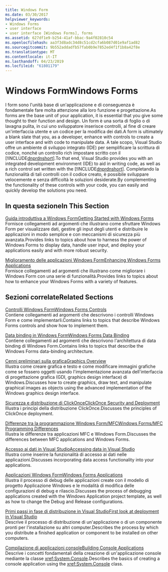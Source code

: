 ```yaml
---
title: Windows Form
ms.date: 03/30/2017
helpviewer_keywords:
- Windows Forms
- user interface
- user interface [Windows Forms], forms
ms.assetid: 627df1e9-b254-41af-bbac-9a4f02810c54
ms.openlocfilehash: aa3f3d8adc34d8c51cd2cfa6b087d01e9af1ad82
ms.sourcegitcommit: 9b552addadfb57fab0b9e7852ed4f1f1b8a42f8e
ms.translationtype: MT
ms.contentlocale: it-IT
ms.lasthandoff: 04/23/2019
ms.locfileid: "61801179"
---
```

# <a name="windows-forms"></a><span data-ttu-id="ea443-102">Windows Form</span><span class="sxs-lookup"><span data-stu-id="ea443-102">Windows Forms</span></span>
<span data-ttu-id="ea443-103">I form sono l'unità base di un'applicazione e di conseguenza è fondamentale fare molta attenzione alla loro funzione e progettazione.</span><span class="sxs-lookup"><span data-stu-id="ea443-103">As forms are the base unit of your application, it is essential that you give some thought to their function and design.</span></span> <span data-ttu-id="ea443-104">Un form è una sorta di foglio o di lavagna pulita, in cui uno sviluppatore inserisce controlli, al fine di creare un'interfaccia utente e un codice per la modifica dei dati.</span><span class="sxs-lookup"><span data-stu-id="ea443-104">A form is ultimately a blank slate that you, as a developer, enhance with controls to create a user interface and with code to manipulate data.</span></span> <span data-ttu-id="ea443-105">A tale scopo, Visual Studio offre un ambiente di sviluppo integrato (IDE) per semplificare la scrittura di codice, nonché un controllo rich impostare scritto con il [!INCLUDE[dnprdnshort](../../../includes/dnprdnshort-md.md)].</span><span class="sxs-lookup"><span data-stu-id="ea443-105">To that end, Visual Studio provides you with an integrated development environment (IDE) to aid in writing code, as well as a rich control set written with the [!INCLUDE[dnprdnshort](../../../includes/dnprdnshort-md.md)].</span></span> <span data-ttu-id="ea443-106">Completando la funzionalità di tali controlli con il codice creato, è possibile sviluppare velocemente e senza difficoltà le soluzioni desiderate.</span><span class="sxs-lookup"><span data-stu-id="ea443-106">By complementing the functionality of these controls with your code, you can easily and quickly develop the solutions you need.</span></span>  
  
## <a name="in-this-section"></a><span data-ttu-id="ea443-107">In questa sezione</span><span class="sxs-lookup"><span data-stu-id="ea443-107">In This Section</span></span>  
 [<span data-ttu-id="ea443-108">Guida introduttiva a Windows Form</span><span class="sxs-lookup"><span data-stu-id="ea443-108">Getting Started with Windows Forms</span></span>](getting-started-with-windows-forms.md)  
 <span data-ttu-id="ea443-109">Fornisce collegamenti ad argomenti che illustrano come sfruttare Windows Form per visualizzare dati, gestire gli input degli utenti e distribuire le applicazioni in modo semplice e con meccanismi di sicurezza più avanzata.</span><span class="sxs-lookup"><span data-stu-id="ea443-109">Provides links to topics about how to harness the power of Windows Forms to display data, handle user input, and deploy your applications easily and with more robust security.</span></span>  
  
 [<span data-ttu-id="ea443-110">Miglioramento delle applicazioni Windows Form</span><span class="sxs-lookup"><span data-stu-id="ea443-110">Enhancing Windows Forms Applications</span></span>](./advanced/index.md)  
 <span data-ttu-id="ea443-111">Fornisce collegamenti ad argomenti che illustrano come migliorare i Windows Form con una serie di funzionalità.</span><span class="sxs-lookup"><span data-stu-id="ea443-111">Provides links to topics about how to enhance your Windows Forms with a variety of features.</span></span>  
  
## <a name="related-sections"></a><span data-ttu-id="ea443-112">Sezioni correlate</span><span class="sxs-lookup"><span data-stu-id="ea443-112">Related Sections</span></span>  
 [<span data-ttu-id="ea443-113">Controlli Windows Form</span><span class="sxs-lookup"><span data-stu-id="ea443-113">Windows Forms Controls</span></span>](./controls/index.md)  
 <span data-ttu-id="ea443-114">Contiene collegamenti ad argomenti che descrivono i controlli Windows Form e come implementarli.</span><span class="sxs-lookup"><span data-stu-id="ea443-114">Contains links to topics that describe Windows Forms controls and show how to implement them.</span></span>  
  
 [<span data-ttu-id="ea443-115">Data binding in Windows Form</span><span class="sxs-lookup"><span data-stu-id="ea443-115">Windows Forms Data Binding</span></span>](windows-forms-data-binding.md)  
 <span data-ttu-id="ea443-116">Contiene collegamenti ad argomenti che descrivono l'architettura di data binding di Windows Form.</span><span class="sxs-lookup"><span data-stu-id="ea443-116">Contains links to topics that describe the Windows Forms data-binding architecture.</span></span>  
  
 [<span data-ttu-id="ea443-117">Cenni preliminari sulla grafica</span><span class="sxs-lookup"><span data-stu-id="ea443-117">Graphics Overview</span></span>](./advanced/graphics-overview-windows-forms.md)  
 <span data-ttu-id="ea443-118">Illustra come creare grafica e testo e come modificare immagini grafiche come se fossero oggetti usando l'implementazione avanzata dell'interfaccia di progettazione grafica (GDI, graphics design interface) di Windows.</span><span class="sxs-lookup"><span data-stu-id="ea443-118">Discusses how to create graphics, draw text, and manipulate graphical images as objects using the advanced implementation of the Windows graphics design interface.</span></span>  
  
 [<span data-ttu-id="ea443-119">Sicurezza e distribuzione di ClickOnce</span><span class="sxs-lookup"><span data-stu-id="ea443-119">ClickOnce Security and Deployment</span></span>](/visualstudio/deployment/clickonce-security-and-deployment)  
 <span data-ttu-id="ea443-120">Illustra i principi della distribuzione ClickOnce.</span><span class="sxs-lookup"><span data-stu-id="ea443-120">Discusses the principles of ClickOnce deployment.</span></span>  
  
 [<span data-ttu-id="ea443-121">Differenze tra la programmazione Windows Form/MFC</span><span class="sxs-lookup"><span data-stu-id="ea443-121">Windows Forms/MFC Programming Differences</span></span>](/cpp/dotnet/windows-forms-mfc-programming-differences)  
 <span data-ttu-id="ea443-122">Illustra le differenze tra applicazioni MFC e Windows Form.</span><span class="sxs-lookup"><span data-stu-id="ea443-122">Discusses the differences between MFC applications and Windows Forms.</span></span>  
  
 [<span data-ttu-id="ea443-123">Accesso ai dati in Visual Studio</span><span class="sxs-lookup"><span data-stu-id="ea443-123">Accessing data in Visual Studio</span></span>](/visualstudio/data-tools/accessing-data-in-visual-studio)  
 <span data-ttu-id="ea443-124">Illustra come inserire la funzionalità di accesso ai dati nelle applicazioni.</span><span class="sxs-lookup"><span data-stu-id="ea443-124">Discusses incorporating data access functionality into your applications.</span></span>  
  
 [<span data-ttu-id="ea443-125">Applicazioni Windows Form</span><span class="sxs-lookup"><span data-stu-id="ea443-125">Windows Forms Applications</span></span>](/visualstudio/debugger/debugging-preparation-windows-forms-applications)  
 <span data-ttu-id="ea443-126">Illustra il processo di debug delle applicazioni create con il modello di progetto Applicazione Windows e le modalità di modifica delle configurazioni di debug e rilascio.</span><span class="sxs-lookup"><span data-stu-id="ea443-126">Discusses the process of debugging applications created with the Windows Application project template, as well as how to change the Debug and Release configurations.</span></span>  
  
 [<span data-ttu-id="ea443-127">Primi passi in fase di distribuzione in Visual Studio</span><span class="sxs-lookup"><span data-stu-id="ea443-127">First look at deployment in Visual Studio</span></span>](/visualstudio/deployment/deploying-applications-services-and-components)  
 <span data-ttu-id="ea443-128">Descrive il processo di distribuzione di un'applicazione o di un componente pronti per l'installazione su altri computer.</span><span class="sxs-lookup"><span data-stu-id="ea443-128">Describes the process by which you distribute a finished application or component to be installed on other computers.</span></span>  
  
 [<span data-ttu-id="ea443-129">Compilazione di applicazioni console</span><span class="sxs-lookup"><span data-stu-id="ea443-129">Building Console Applications</span></span>](../../standard/building-console-apps.md)  
 <span data-ttu-id="ea443-130">Descrive i concetti fondamentali della creazione di un'applicazione console mediante la classe <xref:System.Console>.</span><span class="sxs-lookup"><span data-stu-id="ea443-130">Describes the basics of creating a console application using the <xref:System.Console> class.</span></span>
